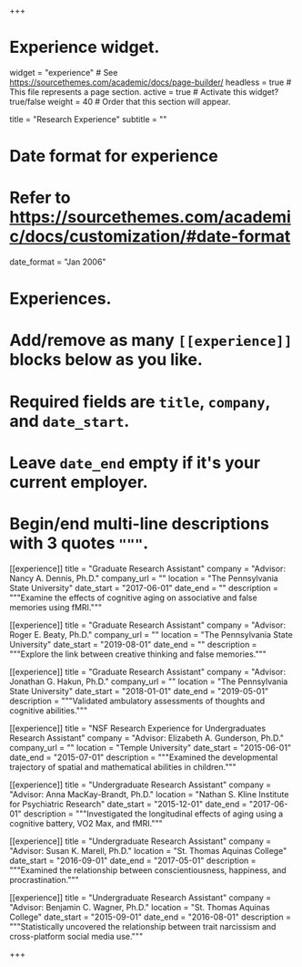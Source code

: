 +++
# Experience widget.
widget = "experience"  # See https://sourcethemes.com/academic/docs/page-builder/
headless = true  # This file represents a page section.
active = true  # Activate this widget? true/false
weight = 40  # Order that this section will appear.

title = "Research Experience"
subtitle = ""

# Date format for experience
#   Refer to https://sourcethemes.com/academic/docs/customization/#date-format
date_format = "Jan 2006"

# Experiences.
#   Add/remove as many `[[experience]]` blocks below as you like.
#   Required fields are `title`, `company`, and `date_start`.
#   Leave `date_end` empty if it's your current employer.
#   Begin/end multi-line descriptions with 3 quotes `"""`.

[[experience]]
  title = "Graduate Research Assistant"
  company = "Advisor: Nancy A. Dennis, Ph.D."
  company_url = ""
  location = "The Pennsylvania State University"
  date_start = "2017-06-01"
  date_end = ""
  description = """Examine the effects of cognitive aging on associative and false memories using fMRI."""

[[experience]]
  title = "Graduate Research Assistant"
  company = "Advisor: Roger E. Beaty, Ph.D."
  company_url = ""
  location = "The Pennsylvania State University"
  date_start = "2019-08-01"
  date_end = ""
  description = """Explore the link between creative thinking and false memories."""
  
[[experience]]
  title = "Graduate Research Assistant"
  company = "Advisor:  Jonathan G. Hakun, Ph.D."
  company_url = ""
  location = "The Pennsylvania State University"
  date_start = "2018-01-01"
  date_end = "2019-05-01"
  description = """Validated ambulatory assessments of thoughts and cognitive abilities."""
  
[[experience]]
  title = "NSF Research Experience for Undergraduates Research Assistant"
  company = "Advisor:  Elizabeth A. Gunderson, Ph.D."
  company_url = ""
  location = "Temple University"
  date_start = "2015-06-01"
  date_end = "2015-07-01"
  description = """Examined the developmental trajectory of spatial and mathematical abilities in children."""
  
[[experience]]
  title = "Undergraduate Research Assistant"
  company = "Advisor:  Anna MacKay-Brandt, Ph.D."
  location = "Nathan S. Kline Institute for Psychiatric Research"
  date_start = "2015-12-01"
  date_end = "2017-06-01"
  description = """Investigated the longitudinal effects of aging using a cognitive battery, VO2 Max, and fMRI."""
  
[[experience]]
  title = "Undergraduate Research Assistant"
  company = "Advisor:  Susan K. Marell, Ph.D."
  location = "St. Thomas Aquinas College"
  date_start = "2016-09-01"
  date_end = "2017-05-01"
  description = """Examined the relationship between conscientiousness, happiness, and procrastination."""
  
[[experience]]
  title = "Undergraduate Research Assistant"
  company = "Advisor:  Benjamin C. Wagner, Ph.D."
  location = "St. Thomas Aquinas College"
  date_start = "2015-09-01"
  date_end = "2016-08-01"
  description = """Statistically uncovered the relationship between trait narcissism and cross-platform social media use."""

+++
